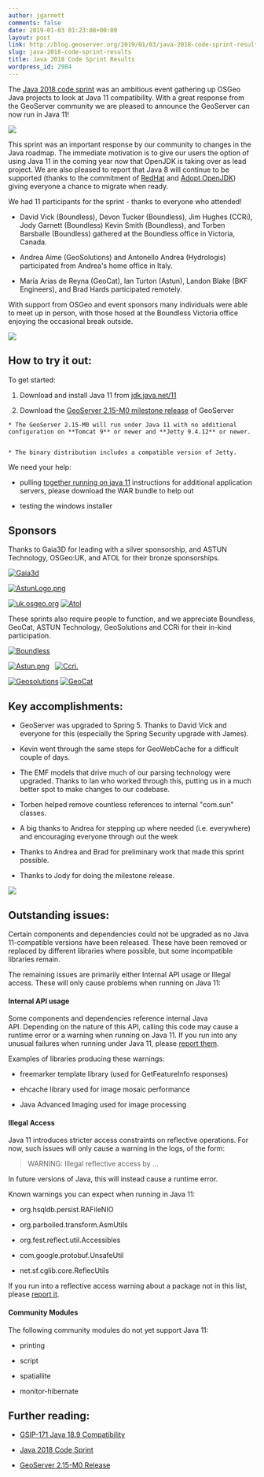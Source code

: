 ```yaml
---
author: jgarnett
comments: false
date: 2019-01-03 01:23:08+00:00
layout: post
link: http://blog.geoserver.org/2019/01/03/java-2018-code-sprint-results/
slug: java-2018-code-sprint-results
title: Java 2018 Code Sprint Results
wordpress_id: 2984
---
```


The [Java 2018 code sprint](https://wiki.osgeo.org/wiki/Java_2018_Code_Sprint) was an ambitious event gathering up OSGeo Java projects to look at Java 11 compatibility. With a great response from the GeoServer community we are pleased to announce the GeoServer can now run in Java 11!

[![](http://blog.geoserver.org/wp-content/uploads/2019/01/Screen-Shot-2019-01-02-at-4.50.39-PM-1024x366.png)](http://blog.geoserver.org/wp-content/uploads/2019/01/Screen-Shot-2019-01-02-at-4.50.39-PM.png)

This sprint was an important response by our community to changes in the Java roadmap. The immediate motivation is to give our users the option of using Java 11 in the coming year now that OpenJDK is taking over as lead project. We are also pleased to report that Java 8 will continue to be supported (thanks to the commitment of [RedHat](https://developers.redhat.com/products/openjdk/overview/) and [Adopt OpenJDK](http://adoptopenjdk.net)) giving everyone a chance to migrate when ready.

We had 11 participants for the sprint - thanks to everyone who attended!



 	
  * David Vick (Boundless), Devon Tucker (Boundless), Jim Hughes (CCRi), Jody Garnett (Boundless) Kevin Smith (Boundless), and Torben Barsballe (Boundless) gathered at the Boundless office in Victoria, Canada.

 	
  * Andrea Aime (GeoSolutions) and Antonello Andrea (Hydrologis) participated from Andrea's home office in Italy.

 	
  * María Arias de Reyna (GeoCat), Ian Turton (Astun), Landon Blake (BKF Engineers), and Brad Hards participated remotely.


With support from OSGeo and event sponsors many individuals were able to meet up in person, with those hosed at the Boundless Victoria office enjoying the occasional break outside.

[![](http://blog.geoserver.org/wp-content/uploads/2019/01/DSC0084-1024x755.jpg)](http://blog.geoserver.org/wp-content/uploads/2019/01/DSC0084.jpg)


## How to try it out:


To get started:



 	
  1. Download and install Java 11 from [jdk.java.net/11](http://jdk.java.net/11/)

 	
  2. Download the [GeoServer 2.15-M0 milestone release](http://blog.geoserver.org/2019/01/01/geoserver-2-15-m0-release/) of GeoServer

 	
    * The GeoServer 2.15-M0 will run under Java 11 with no additional configuration on **Tomcat 9** or newer and **Jetty 9.4.12** or newer.

 	
    * The binary distribution includes a compatible version of Jetty.









We need your help:



 	
  * pulling [together running on java 11](https://docs.geoserver.org/latest/en/user/production/java.html#running-on-java-11) instructions for additional application servers, please download the WAR bundle to help out

 	
  * testing the windows installer







## Sponsors


Thanks to Gaia3D for leading with a silver sponsorship, and ASTUN Technology, OSGeo:UK, and ATOL for their bronze sponsorships.

[![Gaia3d](https://wiki.osgeo.org/images/thumb/3/34/Gaia3d.png/350px-Gaia3d.png)](http://www.gaia3d.com/)

[![AstunLogo.png](https://wiki.osgeo.org/images/e/e8/AstunLogo.png)](http://astuntechnology.com/)

[![uk.osgeo.org](https://wiki.osgeo.org/images/thumb/c/cd/Osgeo-uk.png/300px-Osgeo-uk.png)](https://wiki.osgeo.org/wiki/File:Osgeo-uk.png) [![Atol](https://wiki.osgeo.org/images/thumb/f/f9/Atol_logo.png/300px-Atol_logo.png)](https://www.atolcd.com/)

These sprints also require people to function, and we appreciate Boundless, GeoCat, ASTUN Technology, GeoSolutions and CCRi for their in-kind participation.

[![Boundless](https://wiki.osgeo.org/images/thumb/6/66/Boundless_Logo.png/300px-Boundless_Logo.png)](http://boundlessgeo.com/)

[![Astun.png](https://wiki.osgeo.org/images/5/5a/Astun.png)](https://astuntechnology.com/)   [![Ccri.](https://wiki.osgeo.org/images/thumb/b/bf/Ccri.png/150px-Ccri.png)](https://www.ccri.com/)

[![Geosolutions](https://wiki.osgeo.org/images/thumb/e/e0/Geosolutions.png/150px-Geosolutions.png)](https://www.geo-solutions.it/) [![GeoCat](https://wiki.osgeo.org/images/thumb/0/03/GeoCat.png/300px-GeoCat.png)](https://www.geocat.net/)


## Key accomplishments:





 	
  * GeoServer was upgraded to Spring 5. Thanks to David Vick and everyone for this (especially the Spring Security upgrade with James).

 	
  * Kevin went through the same steps for GeoWebCache for a difficult couple of days.

 	
  * The EMF models that drive much of our parsing technology were upgraded. Thanks to Ian who worked through this, putting us in a much better spot to make changes to our codebase.

 	
  * Torben helped remove countless references to internal "com.sun" classes.

 	
  * A big thanks to Andrea for stepping up where needed (i.e. everywhere) and encouraging everyone through out the week

 	
  * Thanks to Andrea and Brad for preliminary work that made this sprint possible.

 	
  * Thanks to Jody for doing the milestone release.


[![](http://blog.geoserver.org/wp-content/uploads/2019/01/sprint-1024x485.jpeg)](http://blog.geoserver.org/wp-content/uploads/2019/01/sprint.jpeg)


## Outstanding issues:


Certain components and dependencies could not be upgraded as no Java 11-compatible versions have been released. These have been removed or replaced by different libraries where possible, but some incompatible libraries remain.

The remaining issues are primarily either Internal API usage or Illegal access. These will only cause problems when running on Java 11:


#### Internal API usage


Some components and dependencies reference internal Java API. Depending on the nature of this API, calling this code may cause a runtime error or a warning when running on Java 11. If you run into any unusual failures when running under Java 11, please [report them](https://osgeo-org.atlassian.net/projects/GEOS).

Examples of libraries producing these warnings:



 	
  * freemarker template library (used for GetFeatureInfo responses)

 	
  * ehcache library used for image mosaic performance

 	
  * Java Advanced Imaging used for image processing




#### Illegal Access


Java 11 introduces stricter access constraints on reflective operations. For now, such issues will only cause a warning in the logs, of the form:





<blockquote>WARNING: Illegal reflective access by ...</blockquote>





In future versions of Java, this will instead cause a runtime error.

Known warnings you can expect when running in Java 11:



 	
  * org.hsqldb.persist.RAFileNIO

 	
  * org.parboiled.transform.AsmUtils

 	
  * org.fest.reflect.util.Accessibles

 	
  * com.google.protobuf.UnsafeUtil

 	
  * net.sf.cglib.core.ReflecUtils


If you run into a reflective access warning about a package not in this list, please [report it](https://osgeo-org.atlassian.net/projects/GEOS).


#### Community Modules


The following community modules do not yet support Java 11:



 	
  * printing

 	
  * script

 	
  * spatiallite

 	
  * monitor-hibernate




## Further reading:





 	
  * [GSIP-171 Java 18.9 Compatibility](https://github.com/geoserver/geoserver/wiki/GSIP-171)

 	
  * [Java 2018 Code Sprint](https://wiki.osgeo.org/wiki/Java_2018_Code_Sprint)

 	
  * [GeoServer 2.15-M0 Release](http://blog.geoserver.org/2019/01/01/geoserver-2-15-m0-release/)



